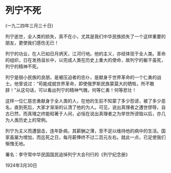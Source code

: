 # 列宁不死

 

(一九二四年三月三十日)

 

列宁逝世，全人类的损失，真不在小，尤其是我们中华民族损失了一个这样重要的朋友，更使我们感伤无已！

列宁的功业，在人已如日月炳天，江河行地。他的主义，亦经体现于全人类。革命的组织，日在发扬滋长中，以完成人类在历史上重大的使命，故列宁的躯干虽死，列宁的精神不死。

列宁是弱小民族的良朋，是被压迫者的忠仆，是献身于世界革命的一个仁勇的战士。他曾说过：“苟能成就世界革命，即使俄罗斯民族蒙莫大的牺牲，所不敢辞！”从这句话，可以看出列宁的精神气魄，何等仁勇！何等悲壮！

这样一位仁慈忠勇献身于全人类的人，在他的生前不知蒙了多少怨谤，被了多少恶名，直到死后，大家才渐渐的认清了他的为人。可见，说出真理者之遭世僇辱，自古已然，而真理之终能昭著于人间，必恒在说出真理者之为举世所谤毁以后，亦几为人类历史上的常例。

列宁为主义而遭狙击，连年卧病，其薪酬之薄，至不足以维持他的病中的生活。国家虽屡为增加，而迄死之日，每月薪俸终不过二百元左右。就此一点，已足使我们惭愧无地。

 

署名：李守常中华民国国民追悼列宁大会刊行的《列宁纪念册》

 

1924年3月30日

 

